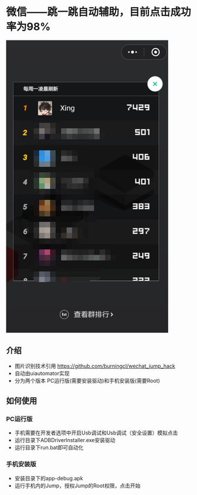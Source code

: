# 微信——跳一跳自动辅助，目前点击成功率为98%
![PNG](https://github.com/mzj21/wechat_jump_hack/blob/master/screenshots/1.png?raw=true)
## 介绍
* 图片识别技术引用 https://github.com/burningcl/wechat_jump_hack
* 自动由uiautomator实现
* 分为两个版本 PC运行版(需要安装驱动)和手机安装版(需要Root)
## 如何使用
### PC运行版
* 手机需要在开发者选项中开启Usb调试和Usb调试（安全设置）模拟点击
* 运行目录下ADBDriverInstaller.exe安装驱动
* 运行目录下run.bat即可自动化
### 手机安装版
* 安装目录下的app-debug.apk
* 运行手机内的Jump，授权Jump的Root权限，点击开始
